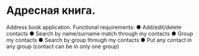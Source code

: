 Адресная книга.
============

Address book application.
Functional requirements:
● Add/edit/delete contacts
● Search by name/surname match through my contacts
● Group my contacts
● Search by group through my contacts
● Put any contact in any group (contact can be in only one group)
